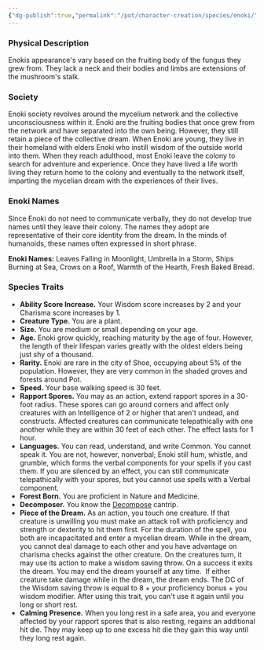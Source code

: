 ```yaml
---
{"dg-publish":true,"permalink":"/pot/character-creation/species/enoki/"}
---
```



### Physical Description

Enokis appearance's vary based on the fruiting body of the fungus they grew from. They lack a neck and their bodies and limbs are extensions of the mushroom's stalk.

### Society

Enoki society revolves around the mycelium network and the collective unconsciousness within it. Enoki are the fruiting bodies that once grew from the network and have separated into the own being. However, they still retain a piece of the collective dream. When Enoki are young, they live in their homeland with elders Enoki who instill wisdom of the outside world into them. When they reach adulthood, most Enoki leave the colony to search for adventure and experience. Once they have lived a life worth living they return home to the colony and eventually to the network itself, imparting the mycelian dream with the experiences of their lives.

### Enoki Names

Since Enoki do not need to communicate verbally, they do not develop true names until they leave their colony. The names they adopt are representative of their core identity from the dream. In the minds of humanoids, these names often expressed in short phrase.

**Enoki Names:** Leaves Falling in Moonlight, Umbrella in a Storm, Ships Burning at Sea, Crows on a Roof, Warmth of the Hearth, Fresh Baked Bread.

### Species Traits

- **Ability Score Increase.** Your Wisdom score increases by 2 and your Charisma score increases by 1.
- **Creature Type.** You are a plant.
- **Size.** You are medium or small depending on your age.
- **Age.** Enoki grow quickly, reaching maturity by the age of four. However, the length of their lifespan varies greatly with the oldest elders being just shy of a thousand.
- **Rarity.** Enoki are rare in the city of Shoe, occupying about 5% of the population. However, they are very common in the shaded groves and forests around Pot.
- **Speed.** Your base walking speed is 30 feet.
- **Rapport Spores.** You may as an action, extend rapport spores in a 30-foot radius. These spores can go around corners and affect only creatures with an Intelligence of 2 or higher that aren't undead, and constructs. Affected creatures can communicate telepathically with one another while they are within 30 feet of each other. The effect lasts for 1 hour.
- **Languages.** You can read, understand, and write Common. You cannot speak it. You are not, however, nonverbal; Enoki still hum, whistle, and grumble, which forms the verbal components for your spells if you cast them. If you are silenced by an effect, you can still communicate telepathically with your spores, but you cannot use spells with a Verbal component.
- **Forest Born.** You are proficient in Nature and Medicine.
- **Decomposer.** You know the [Decompose](http://dnd5e.wikidot.com/spell:decompose) cantrip.
- **Piece of the Dream.** As an action, you touch one creature. If that creature is unwilling you must make an attack roll with proficiency and strength or dexterity to hit them first. For the duration of the spell, you both are incapacitated and enter a mycelian dream. While in the dream, you cannot deal damage to each other and you have advantage on charisma checks against the other creature. On the creatures turn, it may use its action to make a wisdom saving throw. On a success it exits the dream. You may end the dream yourself at any time.  If either creature take damage while in the dream, the dream ends. The DC of the Wisdom saving throw is equal to 8 + your proficiency bonus + you wisdom modifier. After using this trait, you can't use it again until you long or short rest.
- **Calming Presence.** When you long rest in a safe area, you and everyone affected by your rapport spores that is also resting, regains an additional hit die. They may keep up to one excess hit die they gain this way until they long rest again.